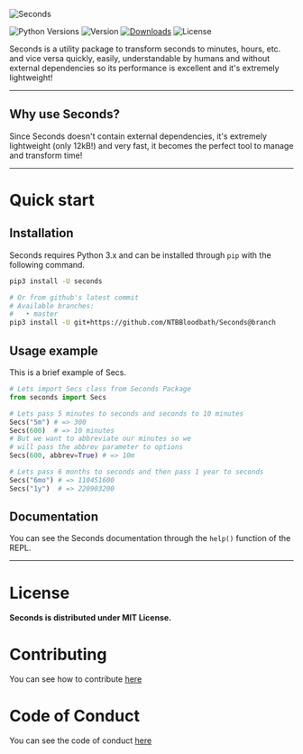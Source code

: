 ![Seconds](https://socialify.git.ci/NTBBloodbath/Seconds/image?description=1&descriptionEditable=Transform%20seconds%20to%20minutes%2C%20hours%2C%20etc.%20and%20vice%20versa%20quickly%2C%20easily%2C%20and%20understandable%20by%20humans&font=Source%20Code%20Pro&forks=1&issues=1&owner=1&pattern=Circuit%20Board&pulls=1&stargazers=1&theme=Light)

![Python Versions](https://img.shields.io/pypi/pyversions/seconds)
![Version](https://img.shields.io/pypi/v/seconds?color=green&label=version)
[![Downloads](https://pepy.tech/badge/seconds)](https://pepy.tech/project/seconds)
![License](https://img.shields.io/pypi/l/seconds)

Seconds is a utility package to transform seconds to minutes, hours, etc. and vice versa
quickly, easily, understandable by humans and without external dependencies
so its performance is excellent and it's extremely lightweight!

------

## Why use Seconds?
Since Seconds doesn't contain external dependencies, it's extremely lightweight (only 12kB!)
and very fast, it becomes the perfect tool to manage and transform time!

------

# Quick start
## Installation
Seconds requires Python 3.x and can be installed through `pip` with the following command.
```sh
pip3 install -U seconds

# Or from github's latest commit
# Available branches:
#   • master
pip3 install -U git+https://github.com/NTBBloodbath/Seconds@branch
```

## Usage example
This is a brief example of Secs.
```py
# Lets import Secs class from Seconds Package
from seconds import Secs

# Lets pass 5 minutes to seconds and seconds to 10 minutes
Secs("5m") # => 300
Secs(600)  # => 10 minutes
# But we want to abbreviate our minutes so we
# will pass the abbrev parameter to options
Secs(600, abbrev=True) # => 10m

# Lets pass 6 months to seconds and then pass 1 year to seconds
Secs("6mo") # => 110451600
Secs("1y")  # => 220903200
```

## Documentation
You can see the Seconds documentation through the `help()` function of the REPL.

------

# License
**Seconds is distributed under MIT License.**

# Contributing
You can see how to contribute [here](./CONTRIBUTING.md)

# Code of Conduct
You can see the code of conduct [here](./CODE_OF_CONDUCT.md)
